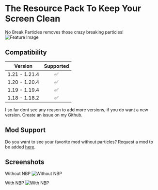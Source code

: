 # The Resource Pack To Keep Your Screen Clean
No Break Particles removes those crazy breaking particles!
![Feature Image](https://i.imgur.com/wNxbpnD.png)

## Compatibility
| Version       | Supported |
| ------------- | :-------: |
| 1.21 - 1.21.4 |     ✅     |
| 1.20 - 1.20.4 |     ✅     |
| 1.19 - 1.19.4 |     ✅     |
| 1.18 - 1.18.2 |     ✅     |

I so far dont see any reason to add more versions, if you do want a new version. Create an issue on my Github.

## Mod Support
Do you want to see your favorite mod without particles?
Request a mod to be added [here](https://github.com/Reuzehagel/No-Break-Particles/issues/new/choose).

## Screenshots
Without NBP
![Without NBP](https://github.com/Reuzehagel/No-Break-Particles/blob/main/Without%20NBP_compressed.gif)

With NBP
![With NBP](https://github.com/Reuzehagel/No-Break-Particles/blob/main/With%20NBP_compressed.gif)
